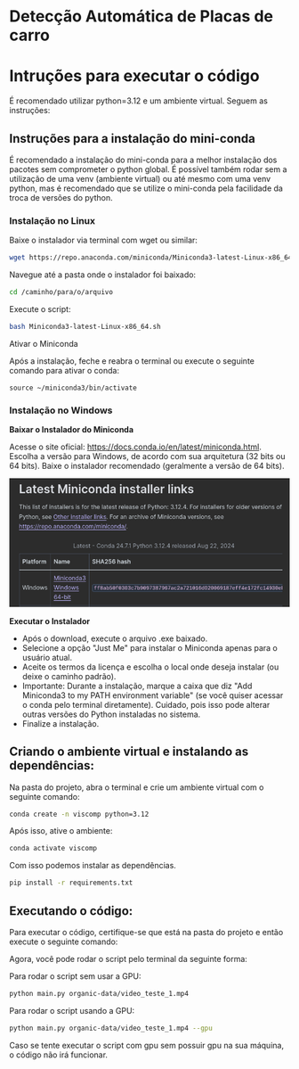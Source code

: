 # Detecção Automática de Placas de carro

# Intruções para executar o código

É recomendado utilizar python=3.12 e um ambiente virtual. Seguem as instruções:

## Instruções para a instalação do mini-conda

É recomendado a instalação do mini-conda para a melhor instalação dos pacotes sem comprometer o python global. É possível também rodar sem a utilização de uma venv (ambiente virtual) ou até mesmo com uma venv python, mas é recomendado que se utilize o mini-conda pela facilidade da troca de versões do python.

### Instalação no Linux

Baixe o instalador via terminal com wget ou similar:
```sh
wget https://repo.anaconda.com/miniconda/Miniconda3-latest-Linux-x86_64.sh
```

Navegue até a pasta onde o instalador foi baixado:

```sh
cd /caminho/para/o/arquivo
```

Execute o script:
```sh
bash Miniconda3-latest-Linux-x86_64.sh
```

Ativar o Miniconda

Após a instalação, feche e reabra o terminal ou execute o seguinte comando para ativar o conda:
```
source ~/miniconda3/bin/activate
```

### Instalação no Windows


**Baixar o Instalador do Miniconda**

Acesse o site oficial: https://docs.conda.io/en/latest/miniconda.html.
Escolha a versão para Windows, de acordo com sua arquitetura (32 bits ou 64 bits).
Baixe o instalador recomendado (geralmente a versão de 64 bits).

![O link para o mini-conda é este acima](resources/windows.png)


**Executar o Instalador**

- Após o download, execute o arquivo .exe baixado.
- Selecione a opção "Just Me" para instalar o Miniconda apenas para o usuário atual.
- Aceite os termos da licença e escolha o local onde deseja instalar (ou deixe o caminho padrão).
- Importante: Durante a instalação, marque a caixa que diz "Add Miniconda3 to my PATH environment variable" (se você quiser acessar o conda pelo terminal diretamente). Cuidado, pois isso pode alterar outras versões do Python instaladas no sistema.
- Finalize a instalação.


## Criando o ambiente virtual e instalando as dependências:

Na pasta do projeto, abra o terminal e crie um ambiente virtual com o seguinte comando:

```sh
conda create -n viscomp python=3.12
```
Após isso, ative o ambiente:

```sh
conda activate viscomp
```

Com isso podemos instalar as dependências.

```sh
pip install -r requirements.txt
```

## Executando o código:

Para executar o código, certifique-se que está na pasta do projeto e então execute o seguinte comando:

Agora, você pode rodar o script pelo terminal da seguinte forma:

Para rodar o script sem usar a GPU:

```bash
python main.py organic-data/video_teste_1.mp4
```

Para rodar o script usando a GPU:

```sh
python main.py organic-data/video_teste_1.mp4 --gpu
```

Caso se tente executar o script com gpu sem possuir gpu na sua máquina, o código não irá funcionar.